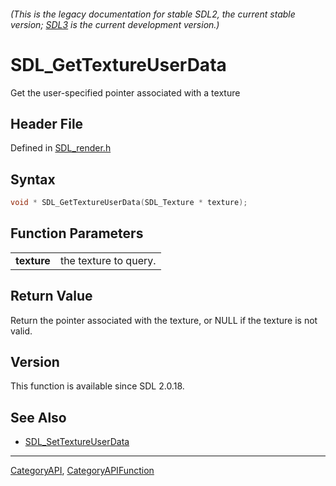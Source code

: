 ###### (This is the legacy documentation for stable SDL2, the current stable version; [SDL3](https://wiki.libsdl.org/SDL3/) is the current development version.)
# SDL_GetTextureUserData

Get the user-specified pointer associated with a texture

## Header File

Defined in [SDL_render.h](https://github.com/libsdl-org/SDL/blob/SDL2/include/SDL_render.h)

## Syntax

```c
void * SDL_GetTextureUserData(SDL_Texture * texture);

```

## Function Parameters

|                 |                       |
| --------------- | --------------------- |
| **texture**     | the texture to query. |

## Return Value

Return the pointer associated with the texture, or NULL if the texture is
not valid.

## Version

This function is available since SDL 2.0.18.

## See Also

- [SDL_SetTextureUserData](SDL_SetTextureUserData)

----
[CategoryAPI](CategoryAPI), [CategoryAPIFunction](CategoryAPIFunction)

